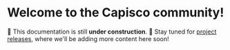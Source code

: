 # Welcome to the Capisco community!

🚧 This documentation is still **under construction**. 🚧 Stay tuned for
[project releases](https://github.com/capisco-dotfiles/capisco/releases), where
we'll be adding more content here soon!
